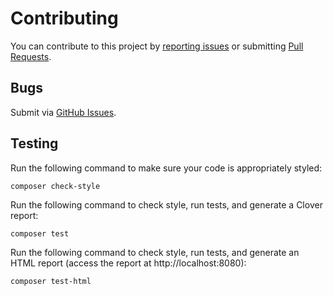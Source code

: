 # Contributing
You can contribute to this project by [reporting issues](https://github.com/guillermoandrae/php-dynamodb/issues) or submitting [Pull Requests](https://github.com/guillermoandrae/php-dynamodb/pulls).

## Bugs
Submit via [GitHub Issues](https://github.com/guillermoandrae/php-dynamodb/issues).

## Testing
Run the following command to make sure your code is appropriately styled:
```shell script
composer check-style
```

Run the following command to check style, run tests, and generate a Clover report:
```shell script
composer test
```

Run the following command to check style, run tests, and generate an HTML report (access the report at http://localhost:8080):
```shell script
composer test-html
```

